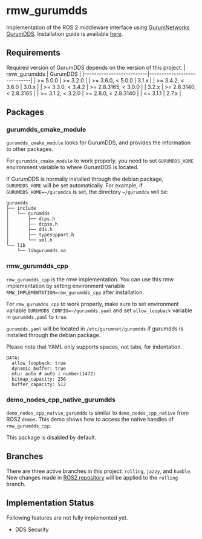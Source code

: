 # rmw_gurumdds
Implementation of the ROS 2 middleware interface using [GurumNetworks GurumDDS](https://www.gurum.cc/index_eng).
Installation guide is available [here](https://docs.ros.org/en/humble/Installation/DDS-Implementations/Working-with-GurumNetworks-GurumDDS.html).

## Requirements
Required version of GurumDDS depends on the version of this project.
| rmw_gurumdds             | GurumDDS                    |
|--------------------------|-----------------------------|
| >= 5.0.0                 | >= 3.2.0                    |
| >= 3.6.0, < 5.0.0        | 3.1.x                       |
| >= 3.4.2, < 3.6.0        | 3.0.x                       |
| >= 3.3.0, < 3.4.2        | >= 2.8.3165, < 3.0.0        |
| 3.2.x                    | >= 2.8.3140, < 2.8.3165     |
| >= 3.1.2, < 3.2.0        | >= 2.8.0, < 2.8.3140        |
| <= 3.1.1                 | 2.7.x                       |

## Packages
### gurumdds_cmake_module
`gurumdds_cmake_module` looks for GurumDDS, and provides the information to other packages.

For `gurumdds_cmake_module` to work properly, you need to set `GURUMDDS_HOME` environment variable to where GurumDDS is located.

If GurumDDS is normally installed through the debian package, `GURUMDDS_HOME` will be set automatically.
For example, if `GURUMDDS_HOME=~/gurumdds` is set, the directory `~/gurumdds` will be:
```
gurumdds
├── include
│   └── gurumdds
│       ├── dcps.h
│       ├── dcpsx.h
│       ├── dds.h
│       ├── typesupport.h
│       └── xml.h
└── lib
    └── libgurumdds.so
```

### rmw_gurumdds_cpp
`rmw_gurumdds_cpp` is the rmw implementation. You can use this rmw implementation by setting environment variable `RMW_IMPLEMENTATION=rmw_gurumdds_cpp` after installation.

For `rmw_gurumdds_cpp` to work properly, make sure to set environment variable `GURUMDDS_CONFIG=~/gurumdds.yaml` and set `allow_loopback` variable in `gurumdds.yaml` to `true`.

`gurumdds.yaml` will be located in `/etc/gurumnet/gurumdds` if gurumdds is installed through the debian package.

Please note that YAML only supports spaces, not tabs, for indentation.
```
DATA:
  allow_loopback: true
  dynamic_buffer: true
  mtu: auto # auto | number(1472)
  bitmap_capacity: 256
  buffer_capacity: 512
```

### demo_nodes_cpp_native_gurumdds
`demo_nodes_cpp_natvie_gurumdds` is similar to `demo_nodes_cpp_native` from ROS2 `demos`. This demo shows how to access the native handles of `rmw_gurumdds_cpp`.

This package is disabled by default.

## Branches
There are three active branches in this project: `rolling`, `jazzy`, and `humble`.
New changes made in [ROS2 repository](https://github.com/ros2) will be applied to the `rolling` branch.

## Implementation Status
Following features are not fully implemented yet.
- DDS Security
